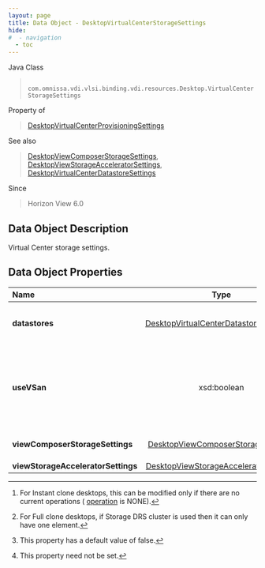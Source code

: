 ```yaml
---
layout: page
title: Data Object - DesktopVirtualCenterStorageSettings
hide:
#  - navigation
  - toc
---
```






Java Class
> ` com.omnissa.vdi.vlsi.binding.vdi.resources.Desktop.VirtualCenterStorageSettings`

Property of
> [DesktopVirtualCenterProvisioningSettings](vdi.resources.Desktop.VirtualCenterProvisioningSettings.md#field_detail)

See also
> [DesktopViewComposerStorageSettings](vdi.resources.Desktop.ViewComposerStorageSettings.md), [DesktopViewStorageAcceleratorSettings](vdi.resources.Desktop.ViewStorageAcceleratorSettings.md), [DesktopVirtualCenterDatastoreSettings](vdi.resources.Desktop.VirtualCenterDatastoreSettings.md)

Since
> Horizon View 6.0


## Data Object Description

Virtual Center storage settings.

## Data Object Properties

 Name | Type | Description
:---|:---:|:---
**datastores**| [DesktopVirtualCenterDatastoreSettings[]](vdi.resources.Desktop.VirtualCenterDatastoreSettings.md)|  Datastore IDs to store the VM (or the OS disk using other options for View Composer or Instant Clone Engine VM storage).Note(s) :- [^85] [^101]
**useVSan**|  xsd:boolean|  Whether to use vSphere VSAN. This is applicable for vSphere 5.5 or later. [datastores](vdi.resources.Desktop.VirtualCenterStorageSettings.md#datastores) must specify exactly one datastore of file system type VSAN. If this desktop is sourced from View Composer or Instant Clone Engine, [useSeparateDatastoresPersistentAndOSDisks](vdi.resources.Desktop.PersistentDiskSettings.md#useSeparateDatastoresPersistentAndOSDisks) , [useSeparateDatastoresReplicaAndOSDisks](vdi.resources.Desktop.ViewComposerStorageSettings.md#useSeparateDatastoresReplicaAndOSDisks) and [reclaimVmDiskSpace](vdi.resources.Desktop.SpaceReclamationSettings.md#reclaimVmDiskSpace) must be disabled. [^5]
**viewComposerStorageSettings**| [DesktopViewComposerStorageSettings](vdi.resources.Desktop.ViewComposerStorageSettings.md)|  View Composer storage settings. This must be set for View Composer sourced desktops. [^1]
**viewStorageAcceleratorSettings**| [DesktopViewStorageAcceleratorSettings](vdi.resources.Desktop.ViewStorageAcceleratorSettings.md)|  View Storage Accelerator settings.


 


[^1]: This property need not be set.
[^5]: This property has a default value of false.
[^85]: For Instant clone desktops, this can be modified only if there are no current operations ( [operation](vdi.resources.Desktop.InstantCloneProvisioningStatusData.md#operation) is NONE).
[^101]: For Full clone desktops, if Storage DRS cluster is used then it can only have one element.